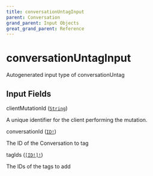 ```yaml
---
title: conversationUntagInput
parent: Conversation
grand_parent: Input Objects
great_grand_parent: Reference
---
```


<h1>conversationUntagInput</h1>

Autogenerated input type of conversationUntag

<h2>Input Fields</h2>

<div class="field-entry ">
  <span id="client_mutation_id" class="field-name anchored">clientMutationId (<code><a href="/docs/reference/scalar/string">String</a></code>)</span>

  <div class="description-wrapper">
   <p>A unique identifier for the client performing the mutation.</p>

  </div>
</div>

<div class="field-entry ">
  <span id="conversation_id" class="field-name anchored">conversationId (<code><a href="/docs/reference/scalar/id">ID!</a></code>)</span>

  <div class="description-wrapper">
   <p>The ID of the Conversation to tag</p>

  </div>
</div>

<div class="field-entry ">
  <span id="tag_ids" class="field-name anchored">tagIds (<code><a href="/docs/reference/scalar/id">[ID!]!</a></code>)</span>

  <div class="description-wrapper">
   <p>The IDs of the tags to add</p>

  </div>
</div>

